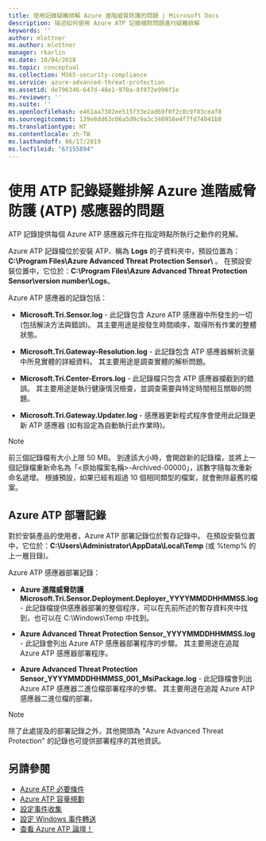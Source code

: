 ```yaml
---
title: 使用記錄疑難排解 Azure 進階威脅防護的問題 | Microsoft Docs
description: 描述如何使用 Azure ATP 記錄檔對問題進行疑難排解
keywords: ''
author: mlottner
ms.author: mlottner
manager: rkarlin
ms.date: 10/04/2018
ms.topic: conceptual
ms.collection: M365-security-compliance
ms.service: azure-advanced-threat-protection
ms.assetid: de796346-647d-48e1-970a-8f072e990f1e
ms.reviewer: ''
ms.suite: ''
ms.openlocfilehash: e461aa7302ee515f33e2ad69f0f2c0c9f83ceaf8
ms.sourcegitcommit: 139e8dd63c06a5d9c9a3c348958e4f7fd74041b8
ms.translationtype: HT
ms.contentlocale: zh-TW
ms.lasthandoff: 06/17/2019
ms.locfileid: "67155894"
---
```

# <a name="troubleshooting-azure-advanced-threat-protection-atp-sensor-using-the-atp-logs"></a>使用 ATP 記錄疑難排解 Azure 進階威脅防護 (ATP) 感應器的問題
ATP 記錄提供每個 Azure ATP 感應器元件在指定時點所執行之動作的見解。


Azure ATP 記錄檔位於安裝 ATP、稱為 **Logs** 的子資料夾中，預設位置為：**C:\Program Files\Azure Advanced Threat Protection Sensor\\** 。 在預設安裝位置中，它位於：**C:\Program Files\Azure Advanced Threat Protection Sensor\version number\Logs**。

Azure ATP 感應器的記錄包括：

-   **Microsoft.Tri.Sensor.log** - 此記錄包含 Azure ATP 感應器中所發生的一切 (包括解決方法與錯誤)。 其主要用途是按發生時間順序，取得所有作業的整體狀態。

-   **Microsoft.Tri.Gateway-Resolution.log** - 此記錄包含 ATP 感應器解析流量中所見實體的詳細資料。 其主要用途是調查實體的解析問題。

-   **Microsoft.Tri.Center-Errors.log** - 此記錄檔只包含 ATP 感應器攔截到的錯誤。 其主要用途是執行健康情況檢查，並調查需要與特定時間相互關聯的問題。

-   **Microsoft.Tri.Gateway.Updater.log** - 感應器更新程式程序會使用此記錄更新 ATP 感應器 (如有設定為自動執行此作業時)。 


> [!NOTE]
> 前三個記錄檔有大小上限 50 MB。 到達該大小時，會開啟新的記錄檔，並將上一個記錄檔重新命名為「&lt;原始檔案名稱&gt;-Archived-00000」，該數字隨每次重新命名遞增。 根據預設，如果已經有超過 10 個相同類型的檔案，就會刪除最舊的檔案。

## <a name="azure-atp-deployment-logs"></a>Azure ATP 部署記錄
對於安裝產品的使用者，Azure ATP 部署記錄位於暫存記錄中。 在預設安裝位置中，它位於：**C:\Users\Administrator\AppData\Local\Temp** (或 %temp% 的上一層目錄)。

Azure ATP 感應器部署記錄：

-  **Azure 進階威脅防護 Microsoft.Tri.Sensor.Deployment.Deployer_YYYYMMDDHHMMSS.log** - 此記錄檔提供感應器部署的整個程序，可以在先前所述的暫存資料夾中找到，也可以在 C:\Windows\Temp 中找到。 

-   **Azure Advanced Threat Protection Sensor_YYYYMMDDHHMMSS.log** - 此記錄會列出 Azure ATP 感應器部署程序的步驟。 其主要用途在追蹤 Azure ATP 感應器部署程序。

-   **Azure Advanced Threat Protection Sensor_YYYYMMDDHHMMSS_001_MsiPackage.log** - 此記錄檔會列出 Azure ATP 感應器二進位檔部署程序的步驟。 其主要用途在追蹤 Azure ATP 感應器二進位檔的部署。


> [!NOTE] 
> 除了此處提及的部署記錄之外，其他開頭為 "Azure Advanced Threat Protection" 的記錄也可提供部署程序的其他資訊。


## <a name="see-also"></a>另請參閱
- [Azure ATP 必要條件](atp-prerequisites.md)
- [Azure ATP 容量規劃](atp-capacity-planning.md)
- [設定事件收集](configure-event-collection.md)
- [設定 Windows 事件轉送](configure-event-forwarding.md)
- [查看 Azure ATP 論壇！](https://aka.ms/azureatpcommunity)
